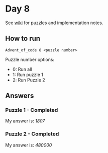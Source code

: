 # Day 8

See [wiki](https://github.com/jio125/Advent-of-code-2022/wiki/Day-8) for puzzles and implementation notes.

## How to run

`Advent_of_code 8 <puzzle number>`

Puzzle number options:

- 0: Run all
- 1: Run puzzle 1
- 2: Run Puzzle 2

## Answers

### Puzzle 1 - Completed

My answer is: *1807*

### Puzzle 2 - Completed

My answer is: *480000*
